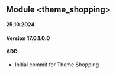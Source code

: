 ## Module <theme_shopping>

#### 25.10.2024
#### Version 17.0.1.0.0
#### ADD
- Initial commit for Theme Shopping
